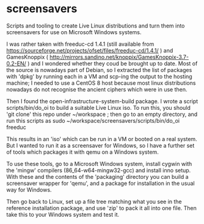 # screensavers

Scripts and tooling to create Live Linux distributions and turn them into
screensavers for use on Microsoft Windows systems.

I was rather taken with freeduc-cd 1.4.1 (still available from
https://sourceforge.net/projects/ofset/files/freeduc-cd/1.4.1/ )
and GamesKnoppix ( http://mirrors.sandino.net/knoppix/GamesKnoppix-3.7-0.2-EN/ )
and I wondered whether they coud be brought up to date. 
Most of the source is nowadays part of Debian, so I extracted the list of
packages with 'dpkg' by running each in a VM and scp-ing the output to the
hosting machine; I needed to use a CentOS 8 host because most linux
distributions nowadays do not recognise the ancient ciphers which were in
use then.

Then I found the open-infrastructure-system-build package. I wrote a
script scripts/bin/do_oi to build a suitable Live Linux iso. To run this,
you should 'git clone' this repo under ~/workspace ; then go to an
empty directory, and run this scripts as
  sudo ~/workspace/screensavers/scripts/bin/do_oi freeduc

This results in an 'iso' which can be run in a VM or booted on a real
system. But I wanted to run it as a screensaver for Windows, so I have
a further set of tools which packages it with qemu on a Windows system.

To use these tools, go to a Microsoft Windows system, install cygwin
with the 'mingw' compilers (86_64-w64-mingw32-gcc) and install 
inno setup. With these and the contents of the 'packaging' directory
you can build a screensaver wrapper for 'qemu', and a package for
installation in the usual way for Windows.

Then go back to Linux, set up a file tree matching what you see in
the reference installation package, and use 'zip' to pack it all into
one file. Then take this to your Windows system and test it.

